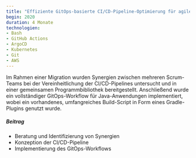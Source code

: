 ```yaml
---
title: "Effiziente GitOps-basierte CI/CD-Pipeline-Optimierung für agile Scrum-Teams"
begin: 2020
duration: 4 Monate
technologien:
- Bash
- GitHub Actions
- ArgoCD
- Kubernetes
- Git
- AWS
---
```


Im Rahmen einer Migration wurden Synergien zwischen mehreren Scrum-Teams bei der Vereinheitlichung der 
CI/CD-Pipelines untersucht und in einer gemeinsamen Programmbibliothek bereitgestellt. 
Anschließend wurde ein vollständiger GitOps-Workflow für Java-Anwendungen implementiert, 
wobei ein vorhandenes, umfangreiches Build-Script in Form eines Gradle-Plugins genutzt wurde.

##### Beitrag
- Beratung und Identifizierung von Synergien
- Konzeption der CI/CD-Pipeline
- Implementierung des GitOps-Workflows
